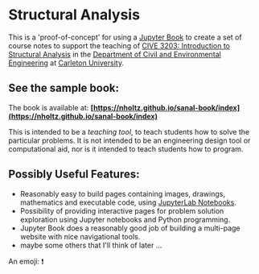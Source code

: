 # Structural Analysis

This is a 'proof-of-concept' for using a
[Jupyter Book](https://jupyter.org/jupyter-book/intro.html "Jupyter Book Site")
to create a set of course notes to support the teaching of
[CIVE 3203: Introduction to Structural Analysis](https://calendar.carleton.ca/search/?P=CIVE%203203)
in the 
[Department of Civil and Environmental Engineering](https://carleton.ca/cee/)
at
[Carleton University](https://carleton.ca/).

## See the sample book:

The book is available at: **[https://nholtz.github.io/sanal-book/index](https://nholtz.github.io/sanal-book/index)**

This is intended to be a *teaching tool*, to teach students how to solve
the particular problems.  It is not intended to be an engineering design
tool or computational aid, nor is it intended to teach students how to program.

## Possibly Useful Features:

* Reasonably easy to build pages containing images, drawings, mathematics
and executable code,
using [JupyterLab Notebooks](https://jupyterlab.readthedocs.io/en/stable/getting_started/overview.html).
* Possibility of providing interactive pages for problem solution exploration
using Jupyter notebooks and Python programming.
* Jupyter Book does a reasonably good job of building a multi-page website
with nice navigational tools.
* maybe some others that I'll think of later ...

An emoji:  :exclamation:
